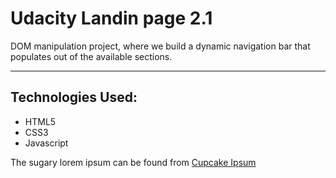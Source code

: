 # Udacity Landin page 2.1

DOM manipulation project, where we build a dynamic navigation bar that populates out of the available sections.

---

## Technologies Used:

* HTML5
* CSS3
* Javascript

The sugary lorem ipsum can be found from [Cupcake Ipsum](https://cupcakeipsum.com)